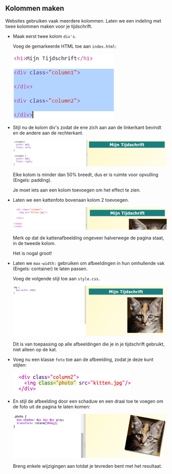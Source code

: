 ## Kolommen maken

Websites gebruiken vaak meerdere kolommen. Laten we een indeling met twee kolommen maken voor je tijdschrift.

+ Maak eerst twee kolom `div's`.
    
    Voeg de gemarkeerde HTML toe aan `index.html`:
    
    ![screenshot](images/magazine-columns.png)

+ Stijl nu de kolom div's zodat de ene zich aan aan de linkerkant bevindt en de andere aan de rechterkant.
    
    ![screenshot](images/magazine-columns-style.png)
    
    Elke kolom is minder dan 50% breedt, dus er is ruimte voor opvulling (Engels: padding).
    
    Je moet iets aan een kolom toevoegen om het effect te zien.

+ Laten we een kattenfoto bovenaan kolom 2 toevoegen.
    
    ![screenshot](images/magazine-kitten.png)
    
    Merk op dat de kattenafbeelding ongeveer halverwege de pagina staat, in de tweede kolom.
    
    Het is nogal groot!

+ Laten we `max-width:` gebruiken om afbeeldingen in hun omhullende vak (Engels: container) te laten passen.
    
    Voeg de volgende stijl toe aan `style.css`.
    
    ![screenshot](images/magazine-img-width.png)
    
    Dit is van toepassing op alle afbeeldingen die je in je tijdschrift gebruikt, niet alleen op de kat.

+ Voeg nu een klasse `foto` toe aan de afbeelding, zodat je deze kunt stijlen:
    
    ![screenshot](images/magazine-photo.png)

+ En stijl de afbeelding door een schaduw en een draai toe te voegen om de foto uit de pagina te laten komen:
    
    ![screenshot](images/magazine-photo-style.png)
    
    Breng enkele wijzigingen aan totdat je tevreden bent met het resultaat.